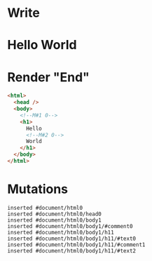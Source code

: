 # Write
  <body><!M#1 0><h1>Hello <!M#2 0>World</h1></body>


# Render "End"
```html
<html>
  <head />
  <body>
    <!--M#1 0-->
    <h1>
      Hello 
      <!--M#2 0-->
      World
    </h1>
  </body>
</html>
```

# Mutations
```
inserted #document/html0
inserted #document/html0/head0
inserted #document/html0/body1
inserted #document/html0/body1/#comment0
inserted #document/html0/body1/h11
inserted #document/html0/body1/h11/#text0
inserted #document/html0/body1/h11/#comment1
inserted #document/html0/body1/h11/#text2
```